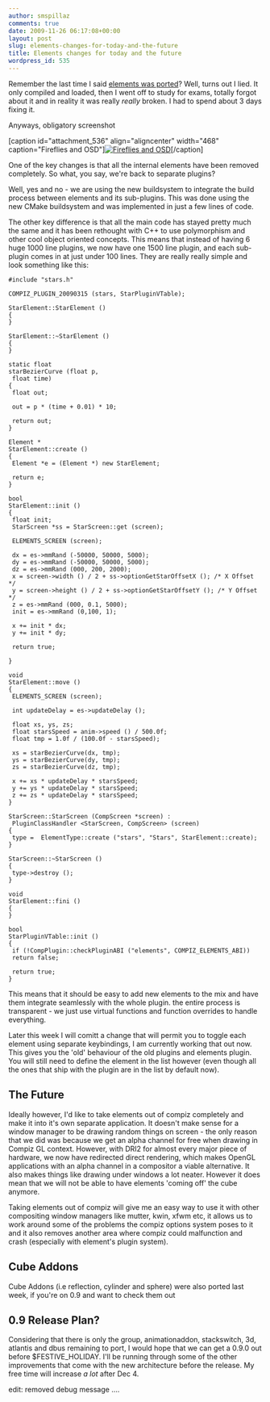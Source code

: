 ```yaml
---
author: smspillaz
comments: true
date: 2009-11-26 06:17:08+00:00
layout: post
slug: elements-changes-for-today-and-the-future
title: Elements changes for today and the future
wordpress_id: 535
---
```


Remember the last time I said [elements was ported](http://smspillaz.wordpress.com/2009/05/27/bzzt-update/)? Well, turns out I lied. It only compiled and loaded, then I went off to study for exams, totally forgot about it and in reality it was really _really_ broken. I had to spend about 3 days fixing it.

Anyways, obligatory screenshot

[caption id="attachment_536" align="aligncenter" width="468" caption="Fireflies and OSD"][![Fireflies and OSD](http://smspillaz.files.wordpress.com/2009/11/its-working.png)](http://smspillaz.files.wordpress.com/2009/11/its-working.png)[/caption]

One of the key changes is that all the internal elements have been removed completely. So what, you say, we're back to separate plugins?

Well, yes and no - we are using the new buildsystem to integrate the build process between elements and its sub-plugins. This was done using the new CMake buildsystem and was implemented in just a few lines of code.

The other key difference is that all the main code has stayed pretty much the same and it has been rethought with C++ to use polymorphism and other cool object oriented concepts. This means that instead of having 6 huge 1000 line plugins, we now have one 1500 line plugin, and each sub-plugin comes in at just under 100 lines. They are really really simple and look something like this:

    
    #include "stars.h"
    
    COMPIZ_PLUGIN_20090315 (stars, StarPluginVTable);
    
    StarElement::StarElement ()
    {
    }
    
    StarElement::~StarElement ()
    {
    }
    
    static float
    starBezierCurve (float p,
     float time)
    {
     float out;
    
     out = p * (time + 0.01) * 10;
    
     return out;
    }
    
    Element *
    StarElement::create ()
    {
     Element *e = (Element *) new StarElement;
    
     return e;
    }
    
    bool
    StarElement::init ()
    {
     float init;
     StarScreen *ss = StarScreen::get (screen);
    
     ELEMENTS_SCREEN (screen);
    
     dx = es->mmRand (-50000, 50000, 5000);
     dy = es->mmRand (-50000, 50000, 5000);
     dz = es->mmRand (000, 200, 2000);
     x = screen->width () / 2 + ss->optionGetStarOffsetX (); /* X Offset */
     y = screen->height () / 2 + ss->optionGetStarOffsetY (); /* Y Offset */
     z = es->mmRand (000, 0.1, 5000);
     init = es->mmRand (0,100, 1);
    
     x += init * dx;
     y += init * dy;
    
     return true;
    
    }
    
    void
    StarElement::move ()
    {
     ELEMENTS_SCREEN (screen);
    
     int updateDelay = es->updateDelay ();
    
     float xs, ys, zs;
     float starsSpeed = anim->speed () / 500.0f;
     float tmp = 1.0f / (100.0f - starsSpeed);
    
     xs = starBezierCurve(dx, tmp);
     ys = starBezierCurve(dy, tmp);
     zs = starBezierCurve(dz, tmp);
    
     x += xs * updateDelay * starsSpeed;
     y += ys * updateDelay * starsSpeed;
     z += zs * updateDelay * starsSpeed;
    }
    
    StarScreen::StarScreen (CompScreen *screen) :
     PluginClassHandler <StarScreen, CompScreen> (screen)
    {
     type =  ElementType::create ("stars", "Stars", StarElement::create);
    }
    
    StarScreen::~StarScreen ()
    {
     type->destroy ();
    }
    
    void
    StarElement::fini ()
    {
    }
    
    bool
    StarPluginVTable::init ()
    {
     if (!CompPlugin::checkPluginABI ("elements", COMPIZ_ELEMENTS_ABI))
     return false;
    
     return true;
    }


This means that it should be easy to add new elements to the mix and have them integrate seamlessly with the whole plugin. the entire process is transparent - we just use virtual functions and function overrides to handle everything.

Later this week I will comitt a change that will permit you to toggle each element using separate keybindings, I am currently working that out now. This gives you the 'old' behaviour of the old plugins and elements plugin. You will still need to define the element in the list however (even though all the ones that ship with the plugin are in the list by default now).


## The Future


Ideally however, I'd like to take elements out of compiz completely and make it into it's own separate application. It doesn't make sense for a window manager to be drawing random things on screen - the only reason that we did was because we get an alpha channel for free when drawing in Compiz GL context. However, with DRI2 for almost every major piece of hardware, we now have redirected direct rendering, which makes OpenGL applications with an alpha channel in a compositor a viable alternative. It also makes things like drawing under windows a lot neater. However it does mean that we will not be able to have elements 'coming off' the cube anymore.

Taking elements out of compiz will give me an easy way to use it with other compositing window managers like mutter, kwin, xfwm etc, it allows us to work around some of the problems the compiz options system poses to it and it also removes another area where compiz could malfunction and crash (especially with element's plugin system).


## Cube Addons


Cube Addons (i.e reflection, cylinder and sphere) were also ported last week, if you're on 0.9 and want to check them out


## 0.9 Release Plan?


Considering that there is only the group, animationaddon, stackswitch, 3d, atlantis and dbus remaining to port, I would hope that we can get a 0.9.0 out before $FESTIVE_HOLIDAY. I'll be running through some of the other improvements that come with the new architecture before the release. My free time will increase *a lot* after Dec 4.

edit: removed debug message ....
